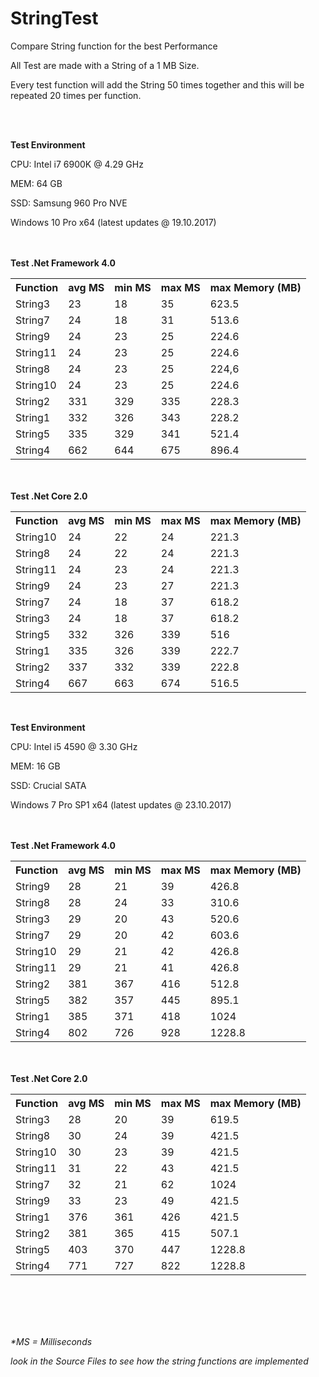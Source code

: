 # StringTest

<p>Compare String function for the best Performance</p>
<p>All Test are made with a String of a 1 MB Size.</p>
<p>Every test function will add the String 50 times together and this will be repeated 20 times per function.</p>
</br>
</br>

<p><b>Test Environment</b></p>
<p>CPU: Intel i7 6900K @ 4.29 GHz</p>
<p>MEM: 64 GB</p>
<p>SSD: Samsung 960 Pro NVE</p>
<p>Windows 10 Pro x64 (latest updates @ 19.10.2017)</p>

</br>
</br>
<b>Test .Net Framework 4.0</b>
<table>
  <tr>
    <th>Function</th>
    <th>avg MS</th>
    <th>min MS</th>
    <th>max MS</th>
    <th>max Memory (MB)</th>
  </tr>
  <tr>
    <td>String3</td>
    <td>23</td>
    <td>18</td>
    <td>35</td>
    <td>623.5</td>
  </tr>
   <tr>
    <td>String7</td>
    <td>24</td>
    <td>18</td>
    <td>31</td>
    <td>513.6</td>
  </tr>
  <tr>
    <td>String9</td>
    <td>24</td>
    <td>23</td>
    <td>25</td>
    <td>224.6</td>
  </tr>
  <tr>
    <td>String11</td>
    <td>24</td>
    <td>23</td>
    <td>25</td>
    <td>224.6</td>
  </tr>
  <tr>
    <td>String8</td>
    <td>24</td>
    <td>23</td>
    <td>25</td>
    <td>224,6</td>
  </tr>
  <tr>
    <td>String10</td>
    <td>24</td>
    <td>23</td>
    <td>25</td>
    <td>224.6</td>
  </tr>
  <tr>
    <td>String2</td>
    <td>331</td>
    <td>329</td>
    <td>335</td>
    <td>228.3</td>
  </tr>
  <tr>
    <td>String1</td>
    <td>332</td>
    <td>326</td>
    <td>343</td>
    <td>228.2</td>
  </tr>
  <tr>
    <td>String5</td>
    <td>335</td>
    <td>329</td>
    <td>341</td>
    <td>521.4</td>
  </tr>
  <tr>
    <td>String4</td>
    <td>662</td>
    <td>644</td>
    <td>675</td>
    <td>896.4</td>
  </tr>
</table>
</br>
</br>
<b>Test .Net Core 2.0</b>
<table>
  <tr>
    <th>Function</th>
    <th>avg MS</th>
    <th>min MS</th>
    <th>max MS</th>
    <th>max Memory (MB)</th>
  </tr>
  <tr>
    <td>String10</td>
    <td>24</td>
    <td>22</td>
    <td>24</td>
    <td>221.3</td>
  </tr>
  <tr>
    <td>String8</td>
    <td>24</td>
    <td>22</td>
    <td>24</td>
    <td>221.3</td>
  </tr>
   <tr>
    <td>String11</td>
    <td>24</td>
    <td>23</td>
    <td>24</td>
    <td>221.3</td>
  </tr>
  <tr>
    <td>String9</td>
    <td>24</td>
    <td>23</td>
    <td>27</td>
    <td>221.3</td>
  </tr>
  <tr>
    <td>String7</td>
    <td>24</td>
    <td>18</td>
    <td>37</td>
    <td>618.2</td>
  </tr>
  <tr>
    <td>String3</td>
    <td>24</td>
    <td>18</td>
    <td>37</td>
    <td>618.2</td>
  </tr>
  <tr>
    <td>String5</td>
    <td>332</td>
    <td>326</td>
    <td>339</td>
    <td>516</td>
  </tr>
  <tr>
    <td>String1</td>
    <td>335</td>
    <td>326</td>
    <td>339</td>
    <td>222.7</td>
  </tr>
  <tr>
    <td>String2</td>
    <td>337</td>
    <td>332</td>
    <td>339</td>
    <td>222.8</td>
  </tr>
  <tr>
    <td>String4</td>
    <td>667</td>
    <td>663</td>
    <td>674</td>
    <td>516.5</td>
  </tr>
</table>

</br>
<p><b>Test Environment</b></p>
<p>CPU: Intel i5 4590 @ 3.30 GHz</p>
<p>MEM: 16 GB</p>
<p>SSD: Crucial SATA</p>
<p>Windows 7 Pro SP1 x64 (latest updates @ 23.10.2017)</p>

</br>
</br>
<b>Test .Net Framework 4.0</b>
<table>
  <tr>
    <th>Function</th>
    <th>avg MS</th>
    <th>min MS</th>
    <th>max MS</th>
    <th>max Memory (MB)</th>
  </tr>
  <tr>
    <td>String9</td>
    <td>28</td>
    <td>21</td>
    <td>39</td>
    <td>426.8</td>
  </tr>
   <tr>
    <td>String8</td>
    <td>28</td>
    <td>24</td>
    <td>33</td>
    <td>310.6</td>
  </tr>
  <tr>
    <td>String3</td>
    <td>29</td>
    <td>20</td>
    <td>43</td>
    <td>520.6</td>
  </tr>
  <tr>
    <td>String7</td>
    <td>29</td>
    <td>20</td>
    <td>42</td>
    <td>603.6</td>
  </tr>
  <tr>
    <td>String10</td>
    <td>29</td>
    <td>21</td>
    <td>42</td>
    <td>426.8</td>
  </tr>
  <tr>
    <td>String11</td>
    <td>29</td>
    <td>21</td>
    <td>41</td>
    <td>426.8</td>
  </tr>
  <tr>
    <td>String2</td>
    <td>381</td>
    <td>367</td>
    <td>416</td>
    <td>512.8</td>
  </tr>
  <tr>
    <td>String5</td>
    <td>382</td>
    <td>357</td>
    <td>445</td>
    <td>895.1</td>
  </tr>
  <tr>
    <td>String1</td>
    <td>385</td>
    <td>371</td>
    <td>418</td>
    <td>1024</td>
  </tr>
  <tr>
    <td>String4</td>
    <td>802</td>
    <td>726</td>
    <td>928</td>
    <td>1228.8</td>
  </tr>
</table>
</br>
</br>
<b>Test .Net Core 2.0</b>
<table>
  <tr>
    <th>Function</th>
    <th>avg MS</th>
    <th>min MS</th>
    <th>max MS</th>
    <th>max Memory (MB)</th>
  </tr>
  <tr>
    <td>String3</td>
    <td>28</td>
    <td>20</td>
    <td>39</td>
    <td>619.5</td>
  </tr>
  <tr>
    <td>String8</td>
    <td>30</td>
    <td>24</td>
    <td>39</td>
    <td>421.5</td>
  </tr>
   <tr>
    <td>String10</td>
    <td>30</td>
    <td>23</td>
    <td>39</td>
    <td>421.5</td>
  </tr>
  <tr>
    <td>String11</td>
    <td>31</td>
    <td>22</td>
    <td>43</td>
    <td>421.5</td>
  </tr>
  <tr>
    <td>String7</td>
    <td>32</td>
    <td>21</td>
    <td>62</td>
    <td>1024</td>
  </tr>
  <tr>
    <td>String9</td>
    <td>33</td>
    <td>23</td>
    <td>49</td>
    <td>421.5</td>
  </tr>
  <tr>
    <td>String1</td>
    <td>376</td>
    <td>361</td>
    <td>426</td>
    <td>421.5</td>
  </tr>
  <tr>
    <td>String2</td>
    <td>381</td>
    <td>365</td>
    <td>415</td>
    <td>507.1</td>
  </tr>
  <tr>
    <td>String5</td>
    <td>403</td>
    <td>370</td>
    <td>447</td>
    <td>1228.8</td>
  </tr>
  <tr>
    <td>String4</td>
    <td>771</td>
    <td>727</td>
    <td>822</td>
    <td>1228.8</td>
  </tr>
</table>

</br>
</br>

</br>
</br>
<p><i>*MS = Milliseconds</i></p>
<p><i>look in the Source Files to see how the string functions are implemented</i></p>
